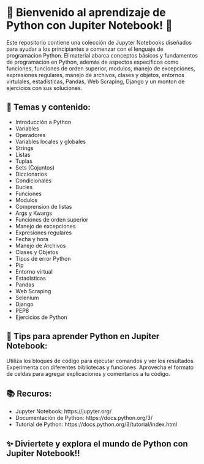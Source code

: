 <html>
<body>
<h1>🌟 Bienvenido al aprendizaje de Python con Jupiter Notebook! 🌟</h1>

<P>
    Este repositorio contiene una colección de Jupyter Notebooks diseñados para ayudar a los principiantes a comenzar con el lenguaje de programacion Python.
    El material abarca conceptos básicos y fundamentos de programación en Python, además de aspectos específicos como funciones, funciones de orden superior,
    modulos, manejo de excepciones, expresiones regulares, manejo de archivos, clases y objetos, entornos virtulales, estadisticas, Pandas, Web Scraping,
    Django y un monton de ejercicios con sus soluciones.
</P>
    

<h2>🎯 Temas y contenido:</h2>

<ul>
    <li> Introducción a Python</li>
    <li> Variables</li>
    <li>Operadores</li> 
    <li>Variables locales y globales</li> 
    <li>Strings</li> 
    <li>Listas</li>
    <li>Tuplas</li> 
    <li>Sets (Cojuntos)</li> 
    <li>Diccionarios</li> 
    <li>Condicionales</li>
    <li>Bucles</li> 
    <li>Funciones</li> 
    <li>Modulos</li> 
    <li> Comprension de listas</li>
    <li>Args y Kwargs</li> 
    <li>Funciones de orden superior</li> 
    <li>Manejo de excepciones</li>
    <li>Expresiones regulares</li> 
    <li>Fecha y hora</li>
    <li>Manejo de Archivos</li> 
    <li>Clases y Objetos</li> 
    <li>Tipos de error Python</li> 
    <li>Pip</li> 
    <li>Entorno virtual</li> 
    <li>Estadisticas</li> 
    <li>Pandas</li>
    <li>Web Scraping</li> 
    <li>Selenium</li> 
    <li>Django</li> 
    <li>PEP8</li> 
    <li>Ejercicios de Python</li>
</ul>


<h2>🚀 Tips para aprender Python en Jupiter Notebook:</h2>

Utiliza los bloques de código para ejecutar comandos y ver los resultados.
Experimenta con diferentes bibliotecas y funciones.
Aprovecha el formato de celdas para agregar explicaciones y comentarios a tu código.

<h2>📚 Recuros:</h2>

<ul>
    <li>Jupyter Notebook: https://jupyter.org/</li>
    <li>Documentación de Python: https://docs.python.org/3/</li>
    <li>Tutorial de Python: https://docs.python.org/3/tutorial/index.html</li>
</ul>


<h2>✨ Diviertete y explora el mundo de Python con Jupiter Notebook!!</h2>

    
</body>
</html>



